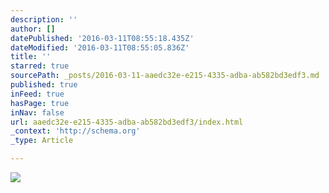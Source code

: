 ```yaml
---
description: ''
author: []
datePublished: '2016-03-11T08:55:18.435Z'
dateModified: '2016-03-11T08:55:05.836Z'
title: ''
starred: true
sourcePath: _posts/2016-03-11-aaedc32e-e215-4335-adba-ab582bd3edf3.md
published: true
inFeed: true
hasPage: true
inNav: false
url: aaedc32e-e215-4335-adba-ab582bd3edf3/index.html
_context: 'http://schema.org'
_type: Article

---
```

![](https://the-grid-user-content.s3-us-west-2.amazonaws.com/27ff51fb-1f67-4baf-ad8f-a77b94220bc8.png)